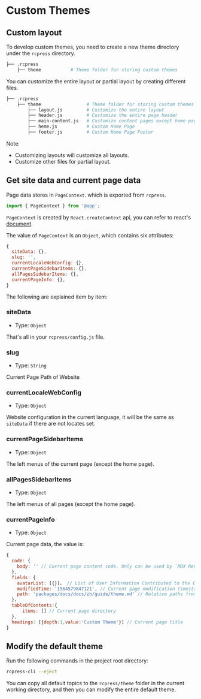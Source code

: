 # Custom Themes

## Custom layout

To develop custom themes, you need to create a new theme directory under the `rcpress` directory.

```bash
├── .rcpress
    ├── theme           # Theme folder for storing custom themes
```

You can customize the entire layout or partial layout by creating different files.

```bash
├── .rcpress
    ├── theme                 # Theme folder for storing custom themes
        ├── layout.js         # Customize the entire layout
        ├── header.js         # Customize the entire page header
        ├── main-content.js   # Customize content pages except home pages
        ├── heme.js           # Custom Home Page
        ├── footer.js         # Custom Home Page Footer
```

Note:

- Customizing layouts will customize all layouts.
- Customize other files for partial layout.

## Get site data and current page data

Page data stores in `PageContext`. which is exported from `rcpress`.

```js
import { PageContext } from '@app';
```

`PageContext` is created by `React.createContext` api, you can refer to react's [document](https://reactjs.org/docs/context.html#reactcreatecontext).

The value of `PageContext` is an `Object`, which contains six attributes:

```js
{
  siteData: {},
  slug: '',
  currentLocaleWebConfig: {},
  currentPageSidebarItems: {},
  allPagesSidebarItems: {},
  currentPageInfo: {},
}
```

The following are explained item by item:

### siteData

- Type: `Object`

That's all in your `rcpress/config.js` file.

### slug

- Type: `String`

Current Page Path of Website

### currentLocaleWebConfig

- Type: `Object`

Website configuration in the current language, it will be the same as `siteData` if there are not locates set.

### currentPageSidebarItems

- Type: `Object`

The left menus of the current page (except the home page).

### allPagesSidebarItems

- Type: `Object`

The left menus of all pages (except the home page).

### currentPageInfo

- Type: `Object`

Current page data, the value is:

```js
{
  code: {
    body: '' // Current page content code. Only can be used by `MDX Renderer' of mdx plugin for rendering.
  },
  fields: {
    avatarList: [{}]， // List of User Information Contributed to the Current Page
    modifiedTime: '1564579847121', // Current page modification timestamp
    path: 'packages/docs/docs/zh/guide/theme.md' // Relative paths from current page file to project root directories
  }，
  tableOfContents:{
      items: [] // Current page directory
  },
  headings: [{depth:1,value:'Custom Theme'}] // Current page title
}
```

## Modify the default theme

Run the following commands in the project root directory:

```bash
rcpress-cli --eject
```

You can copy all default topics to the `rcpress/theme` folder in the current working directory, and then you can modify the entire default theme.

